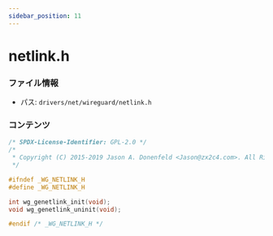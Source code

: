 ```yaml
---
sidebar_position: 11
---
```

# netlink.h

### ファイル情報

- パス: `drivers/net/wireguard/netlink.h`

### コンテンツ

```h
/* SPDX-License-Identifier: GPL-2.0 */
/*
 * Copyright (C) 2015-2019 Jason A. Donenfeld <Jason@zx2c4.com>. All Rights Reserved.
 */

#ifndef _WG_NETLINK_H
#define _WG_NETLINK_H

int wg_genetlink_init(void);
void wg_genetlink_uninit(void);

#endif /* _WG_NETLINK_H */

```
